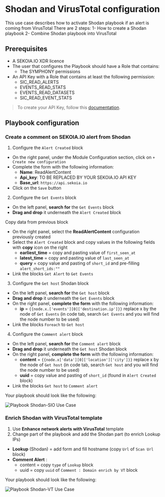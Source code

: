 # Shodan and VirusTotal configuration

This use case describes how to activate Shodan playbook if an alert is coming from VirusTotal
There are 2 steps:
1- How to create a Shodan playbook
2- Combine Shodan playbook into VirusTotal

## Prerequisites

- A SEKOIA.IO XDR licence
- The user that configures the Playbook should have a Role that contains:
	* The SYMPHONY permissions
- An API Key with a Role that contains at least the following permission:
	* SIC_READ_ALERTS
	* EVENTS_READ_STATS
	* EVENTS_READ_DATASETS
	* SIC_READ_EVENT_STATS

> To create your API Key, follow this [documentation](../../../getting_started/manage_api_keys.md).

## Playbook configuration

### Create a comment on SEKOIA.IO alert from Shodan

1. Configure the `Alert Created` block

  - On the right panel, under the Module Configuration section, click on `+ Create new configuration`
  - Complete the form with the following information:
    * **Name**: ReadAlertContent
    * **Api_key**: TO BE REPLACED BY YOUR SEKOIA.IO API KEY
    * **Base_url**: `https://api.sekoia.io`
  - Click on the `Save` button

2. Configure the `Get Events` block

  - On the left panel, **search for** the `Get Events` block
  - **Drag and drop** it underneath the `Alert Created` block

  Copy data from previous block
  - On the right panel, select the **ReadAlertContent** configuration previously created
  - Select the `Alert Created` block and copy values in the following fields with **copy** icon on the right
    - **earliest_time** = copy and pasting value of `first_seen_at`
    - **latest_time** = copy and pasting value of `last_seen_at`
    - **query** = copy value and pasting of `short_id` and pre-filling `alert_short_ids:"`<replace by short_id>`"`
  - Link the blocks `Get Alert` to `Get Events`

3. Configure the `Get host` Shodan block

  - On the left panel, **search for** the `Get host` block
  - **Drag and drop** it underneath the `Get Events` block
  - On the right panel, **complete the form** with the following information:
    - **ip** = `{{node.x.['events'][0]['destination.ip']}}`   replace x by the node of `Get Events` (in code tab, search `Get Events` and you will find the node number to be used)
  - Link the blocks `Foreach` to `Get host`  

4. Configure the `Comment alert` block

  - On the left panel, **search for** the `Comment alert` block
  - **Drag and drop** it underneath the `Get host` Shodan block
  - On the right panel, **complete the form** with the following information:
    - **content** = `{{node.x['data'][0]['location']['city']}}`   replace x by the node of `Get host` (in code tab, search `Get host` and you will find the node number to be used)
    - **uuid** = copy value and pasting of `short_id` (found in `Alert Created` block)
  - Link the blocks `Get host` to `Comment alert`  

Your playbook should look like the following:

![Playbook Shodan-SIO Use Case](/assets/playbooks/library/UseCases/Shodan_VT_1.png)

### Enrich Shodan with VirusTotal template

  1. Use **Enhance network alerts with VirusTotal** template
  2. Change part of the playbook and add the Shodan part (to enrich Lookup IPs)
  - **Lookup** (Shodan) = add form and fill hostname (copy `Url` of `Scan Url` block)
  - **Comment Alert** :
    - content = copy `type` of `Lookup` block
    - uuid = copy `uuid` of `Comment : Domain enrich by VT` block  	

Your playbook should look like the following:

![Playbook Shodan-VT Use Case](/assets/playbooks/library/UseCases/Shodan_VT_2.png)

